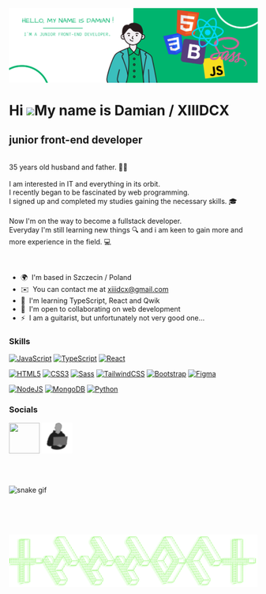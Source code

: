 <!-- header img -->

<img align="center" src="https://github.com/XIIIDCX/XIIIDCX/blob/main/White%20Green%20Flat%20Digital%20Marketing%20LinkedIn%20Banner%20(1).png?raw=true" alt="damian cichowicz"/>

Hi ![](https://user-images.githubusercontent.com/18350557/176309783-0785949b-9127-417c-8b55-ab5a4333674e.gif)My name is Damian / XIIIDCX
========================================================================================================================================

junior front-end developer
--------------------------------------
<br>
35 years old husband and father. 👪🏻 <br>
<br>
I am interested in IT and everything in its orbit. <br>
I recently began to be fascinated by web programming. <br>
I signed up and completed my studies gaining the necessary skills. 🎓 <br>
<br>
Now I'm on the way to become a fullstack developer. <br>
Everyday I'm still learning new things 🔍 and i am keen to gain more and more experience in the field. 💻 <br>
<br>
<br>

* 🌍  I'm based in Szczecin / Poland
* ✉️  You can contact me at [xiiidcx@gmail.com](mailto:xiiidcx@gmail.com)
* 🧠  I'm learning TypeScript, React and Qwik
* 🤝  I'm open to collaborating on web development
* ⚡  I am a guitarist, but unfortunately not very good one...

### Skills

<p align="left">
<a href="https://developer.mozilla.org/en-US/docs/Web/JavaScript" target="_blank" rel="noreferrer"><img src="https://raw.githubusercontent.com/danielcranney/readme-generator/main/public/icons/skills/javascript-colored.svg" width="36" height="36" alt="JavaScript" /></a>
<a href="https://www.typescriptlang.org/" target="_blank" rel="noreferrer"><img src="https://raw.githubusercontent.com/danielcranney/readme-generator/main/public/icons/skills/typescript-colored.svg" width="36" height="36" alt="TypeScript" /></a>
<a href="https://reactjs.org/" target="_blank" rel="noreferrer"><img src="https://raw.githubusercontent.com/danielcranney/readme-generator/main/public/icons/skills/react-colored.svg" width="36" height="36" alt="React" /></a>
  
<a href="https://developer.mozilla.org/en-US/docs/Glossary/HTML5" target="_blank" rel="noreferrer"><img src="https://raw.githubusercontent.com/danielcranney/readme-generator/main/public/icons/skills/html5-colored.svg" width="36" height="36" alt="HTML5" /></a>
<a href="https://www.w3.org/TR/CSS/#css" target="_blank" rel="noreferrer"><img src="https://raw.githubusercontent.com/danielcranney/readme-generator/main/public/icons/skills/css3-colored.svg" width="36" height="36" alt="CSS3" /></a>
<a href="https://sass-lang.com/" target="_blank" rel="noreferrer"><img src="https://raw.githubusercontent.com/danielcranney/readme-generator/main/public/icons/skills/sass-colored.svg" width="36" height="36" alt="Sass" /></a>
<a href="https://tailwindcss.com/" target="_blank" rel="noreferrer"><img src="https://raw.githubusercontent.com/danielcranney/readme-generator/main/public/icons/skills/tailwindcss-colored.svg" width="36" height="36" alt="TailwindCSS" /></a>
<a href="https://getbootstrap.com/" target="_blank" rel="noreferrer"><img src="https://raw.githubusercontent.com/danielcranney/readme-generator/main/public/icons/skills/bootstrap-colored.svg" width="36" height="36" alt="Bootstrap" /></a>
<a href="https://www.figma.com/" target="_blank" rel="noreferrer"><img src="https://raw.githubusercontent.com/danielcranney/readme-generator/main/public/icons/skills/figma-colored.svg" width="36" height="36" alt="Figma" /></a>
 
<a href="https://nodejs.org/en/" target="_blank" rel="noreferrer"><img src="https://raw.githubusercontent.com/danielcranney/readme-generator/main/public/icons/skills/nodejs-colored.svg" width="36" height="36" alt="NodeJS" /></a>
<a href="https://www.mongodb.com/" target="_blank" rel="noreferrer"><img src="https://raw.githubusercontent.com/danielcranney/readme-generator/main/public/icons/skills/mongodb-colored.svg" width="36" height="36" alt="MongoDB" /></a>
<a href="https://www.python.org/" target="_blank" rel="noreferrer"><img src="https://raw.githubusercontent.com/danielcranney/readme-generator/main/public/icons/skills/python-colored.svg" width="36" height="36" alt="Python" /></a> 
</p>


### Socials

<p align="left"> 
<a href="https://www.linkedin.com/in/damian-cichowicz" target="_blank" rel="noreferrer"><img src="https://raw.githubusercontent.com/danielcranney/readme-generator/main/public/icons/socials/linkedin.svg" width="62" height="62" /></a>
<a href="https://damian-portfolio.netlify.app/" target="_blank" rel="noreferrer"><img src="https://github.com/XIIIDCX/XIIIDCX/blob/main/logo.png" width="62" height="62" /></a>
</p>
<br>
<br>

![snake gif](https://github.com/XIIIDCX/myGitActions/blob/output/github-contribution-grid-snake.gif?raw=true)
<br>
<br>
<br>
<br>
<br>
<!-- footer ascii img -->
<img align="center" src="https://github.com/XIIIDCX/XIIIDCX/blob/main/XIIIDCX%20(1).png?raw=true" alt="xiiidcx"/>
